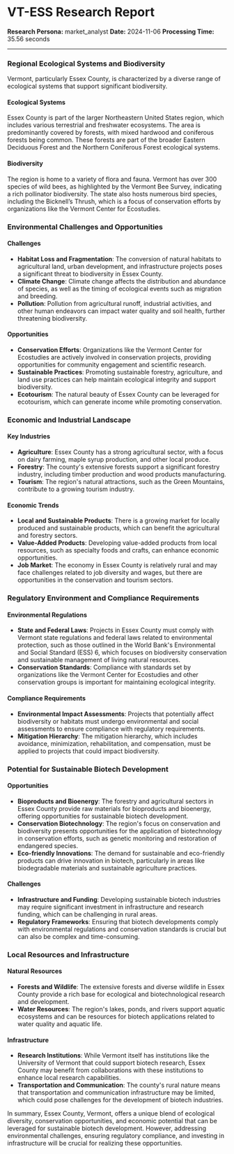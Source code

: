 # VT-ESS Research Report

**Research Persona:** market_analyst
**Date:** 2024-11-06
**Processing Time:** 35.56 seconds

---

### Regional Ecological Systems and Biodiversity

Vermont, particularly Essex County, is characterized by a diverse range of ecological systems that support significant biodiversity.

#### Ecological Systems
Essex County is part of the larger Northeastern United States region, which includes various terrestrial and freshwater ecosystems. The area is predominantly covered by forests, with mixed hardwood and coniferous forests being common. These forests are part of the broader Eastern Deciduous Forest and the Northern Coniferous Forest ecological systems.

#### Biodiversity
The region is home to a variety of flora and fauna. Vermont has over 300 species of wild bees, as highlighted by the Vermont Bee Survey, indicating a rich pollinator biodiversity. The state also hosts numerous bird species, including the Bicknell’s Thrush, which is a focus of conservation efforts by organizations like the Vermont Center for Ecostudies.

### Environmental Challenges and Opportunities

#### Challenges
- **Habitat Loss and Fragmentation**: The conversion of natural habitats to agricultural land, urban development, and infrastructure projects poses a significant threat to biodiversity in Essex County.
- **Climate Change**: Climate change affects the distribution and abundance of species, as well as the timing of ecological events such as migration and breeding.
- **Pollution**: Pollution from agricultural runoff, industrial activities, and other human endeavors can impact water quality and soil health, further threatening biodiversity.

#### Opportunities
- **Conservation Efforts**: Organizations like the Vermont Center for Ecostudies are actively involved in conservation projects, providing opportunities for community engagement and scientific research.
- **Sustainable Practices**: Promoting sustainable forestry, agriculture, and land use practices can help maintain ecological integrity and support biodiversity.
- **Ecotourism**: The natural beauty of Essex County can be leveraged for ecotourism, which can generate income while promoting conservation.

### Economic and Industrial Landscape

#### Key Industries
- **Agriculture**: Essex County has a strong agricultural sector, with a focus on dairy farming, maple syrup production, and other local produce.
- **Forestry**: The county's extensive forests support a significant forestry industry, including timber production and wood products manufacturing.
- **Tourism**: The region's natural attractions, such as the Green Mountains, contribute to a growing tourism industry.

#### Economic Trends
- **Local and Sustainable Products**: There is a growing market for locally produced and sustainable products, which can benefit the agricultural and forestry sectors.
- **Value-Added Products**: Developing value-added products from local resources, such as specialty foods and crafts, can enhance economic opportunities.
- **Job Market**: The economy in Essex County is relatively rural and may face challenges related to job diversity and wages, but there are opportunities in the conservation and tourism sectors.

### Regulatory Environment and Compliance Requirements

#### Environmental Regulations
- **State and Federal Laws**: Projects in Essex County must comply with Vermont state regulations and federal laws related to environmental protection, such as those outlined in the World Bank's Environmental and Social Standard (ESS) 6, which focuses on biodiversity conservation and sustainable management of living natural resources.
- **Conservation Standards**: Compliance with standards set by organizations like the Vermont Center for Ecostudies and other conservation groups is important for maintaining ecological integrity.

#### Compliance Requirements
- **Environmental Impact Assessments**: Projects that potentially affect biodiversity or habitats must undergo environmental and social assessments to ensure compliance with regulatory requirements.
- **Mitigation Hierarchy**: The mitigation hierarchy, which includes avoidance, minimization, rehabilitation, and compensation, must be applied to projects that could impact biodiversity.

### Potential for Sustainable Biotech Development

#### Opportunities
- **Bioproducts and Bioenergy**: The forestry and agricultural sectors in Essex County provide raw materials for bioproducts and bioenergy, offering opportunities for sustainable biotech development.
- **Conservation Biotechnology**: The region's focus on conservation and biodiversity presents opportunities for the application of biotechnology in conservation efforts, such as genetic monitoring and restoration of endangered species.
- **Eco-friendly Innovations**: The demand for sustainable and eco-friendly products can drive innovation in biotech, particularly in areas like biodegradable materials and sustainable agriculture practices.

#### Challenges
- **Infrastructure and Funding**: Developing sustainable biotech industries may require significant investment in infrastructure and research funding, which can be challenging in rural areas.
- **Regulatory Frameworks**: Ensuring that biotech developments comply with environmental regulations and conservation standards is crucial but can also be complex and time-consuming.

### Local Resources and Infrastructure

#### Natural Resources
- **Forests and Wildlife**: The extensive forests and diverse wildlife in Essex County provide a rich base for ecological and biotechnological research and development.
- **Water Resources**: The region's lakes, ponds, and rivers support aquatic ecosystems and can be resources for biotech applications related to water quality and aquatic life.

#### Infrastructure
- **Research Institutions**: While Vermont itself has institutions like the University of Vermont that could support biotech research, Essex County may benefit from collaborations with these institutions to enhance local research capabilities.
- **Transportation and Communication**: The county's rural nature means that transportation and communication infrastructure may be limited, which could pose challenges for the development of biotech industries.

In summary, Essex County, Vermont, offers a unique blend of ecological diversity, conservation opportunities, and economic potential that can be leveraged for sustainable biotech development. However, addressing environmental challenges, ensuring regulatory compliance, and investing in infrastructure will be crucial for realizing these opportunities.